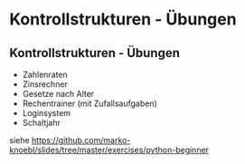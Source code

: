 # Kontrollstrukturen - Übungen

## Kontrollstrukturen - Übungen

- Zahlenraten
- Zinsrechner
- Gesetze nach Alter
- Rechentrainer (mit Zufallsaufgaben)
- Loginsystem
- Schaltjahr

siehe <https://github.com/marko-knoebl/slides/tree/master/exercises/python-beginner>
